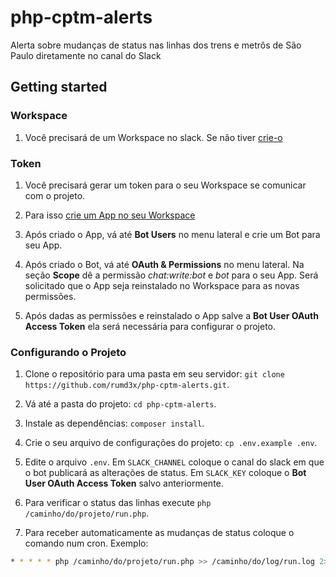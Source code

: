 # php-cptm-alerts
Alerta sobre mudanças de status nas linhas dos trens e metrôs de São Paulo diretamente no canal do Slack

## Getting started
### Workspace
1. Você precisará de um Workspace no slack. Se não tiver [crie-o](https://slack.com/get-started)

### Token
1. Você precisará gerar um token para o seu Workspace se comunicar com o projeto.

2. Para isso [crie um App no seu Workspace](https://api.slack.com/apps)

3. Após criado o App, vá até **Bot Users** no menu lateral e crie um Bot para seu App.

4. Após criado o Bot, vá até **OAuth & Permissions** no menu lateral. Na seção **Scope** dê a permissão *chat:write:bot* e *bot* para o seu App. Será solicitado que o App seja reinstalado no Workspace para as novas permissões.

5. Após dadas as permissões e reinstalado o App salve a **Bot User OAuth Access Token** ela será necessária para configurar o projeto.

### Configurando o Projeto

1. Clone o repositório para uma pasta em seu servidor: `git clone https://github.com/rumd3x/php-cptm-alerts.git`.

2. Vá até a pasta do projeto: `cd php-cptm-alerts`.

3. Instale as dependências: `composer install`.

4. Crie o seu arquivo de configurações do projeto: `cp .env.example .env`.

5. Edite o arquivo `.env`. Em `SLACK_CHANNEL` coloque o canal do slack em que o bot publicará as alterações de status. Em `SLACK_KEY` coloque o **Bot User OAuth Access Token** salvo anteriormente.

6. Para verificar o status das linhas execute `php /caminho/do/projeto/run.php`.

7. Para receber automaticamente as mudanças de status coloque o comando num cron. Exemplo:
```sh
* * * * * php /caminho/do/projeto/run.php >> /caminho/do/log/run.log 2>&1
````